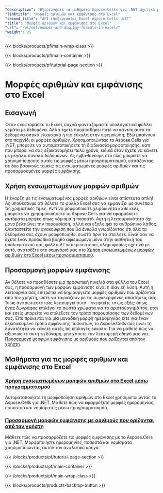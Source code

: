 ```yaml
---
"description": "Εξερευνήστε τα μαθήματα Aspose.Cells για .NET σχετικά με τις μορφές αριθμών και εμφάνισης, συμπεριλαμβανομένων ενσωματωμένων και προσαρμοσμένων επιλογών μορφοποίησης για αυτοματοποίηση του Excel."
"linktitle": "Μορφές αριθμών και εμφάνισης στο Excel"
"second_title": "API επεξεργασίας Excel Aspose.Cells .NET"
"title": "Μορφές αριθμών και εμφάνισης στο Excel"
"url": "/el/net/number-and-display-formats-in-excel/"
"weight": 25
---
```


{{< blocks/products/pf/main-wrap-class >}}

{{< blocks/products/pf/main-container >}}

{{< blocks/products/pf/tutorial-page-section >}}

# Μορφές αριθμών και εμφάνισης στο Excel

## Εισαγωγή

Όταν σκεφτόμαστε το Excel, συχνά φανταζόμαστε υπολογιστικά φύλλα γεμάτα με δεδομένα. Αλλά έχετε προσπαθήσει ποτέ να κάνετε αυτά τα δεδομένα οπτικά ελκυστικά ή πιο εύκολα στην αφομοίωση; Εδώ μπαίνουν στο παιχνίδι οι μορφές αριθμών. Χρησιμοποιώντας το Aspose.Cells για .NET, μπορείτε να αυτοματοποιήσετε τη διαδικασία μορφοποίησης, κάτι που μπορεί να σας εξοικονομήσει πολύ χρόνο, ειδικά όταν έχετε να κάνετε με μεγάλα σύνολα δεδομένων. Ας εμβαθύνουμε στο πώς μπορείτε να χρησιμοποιήσετε αυτές τις μορφές μέσω προγραμματισμού, εστιάζοντας σε δύο βασικούς τομείς: τις ενσωματωμένες μορφές αριθμών και τις προσαρμοσμένες μορφές εμφάνισης.

## Χρήση ενσωματωμένων μορφών αριθμών

Η έναρξη με τις ενσωματωμένες μορφές αριθμών είναι απίστευτα απλή! Ας υποθέσουμε ότι θέλετε το φύλλο Excel σας να εμφανίζει με συνέπεια τις χρηματικές τιμές. Αντί να μορφοποιείτε χειροκίνητα κάθε κελί, μπορείτε να χρησιμοποιήσετε το Aspose.Cells για να εφαρμόσετε αυτόματα μορφές όπως νόμισμα ή ποσοστό. Αυτή η λειτουργικότητα όχι μόνο βελτιώνει την παρουσίαση, αλλά και εξαλείφει το ανθρώπινο λάθος. Φανταστείτε την ανακούφιση που θα ένιωθα γνωρίζοντας ότι όλα τα δεδομένα σας έχουν μορφοποιηθεί σωστά πριν τα στείλετε. Είναι σαν να έχετε έναν προσωπικό βοηθό αφιερωμένο μόνο στην αισθητική του υπολογιστικού σας φύλλου! Για περισσότερες πληροφορίες σχετικά με αυτό, ανατρέξτε στο σεμινάριό μας στο [Χρήση ενσωματωμένων μορφών αριθμών στο Excel μέσω προγραμματισμού](./using-built-in-number-formats/).

## Προσαρμογή μορφών εμφάνισης

Αν θέλετε να προσθέσετε μια προσωπική πινελιά στα φύλλα του Excel σας, η προσαρμογή των μορφών εμφάνισης είναι η ιδανική λύση. Αυτή η λειτουργία σάς επιτρέπει να δημιουργείτε μορφές αριθμών που ορίζονται από τον χρήστη, ώστε να ταιριάζουν με τις συγκεκριμένες απαιτήσεις σας. Ίσως αναρωτιέστε πώς λειτουργεί αυτό - σκεφτείτε το ως εξής: όπως ένας ζωγράφος επιλέγει τα σωστά χρώματα για το αριστούργημά του, έτσι και εσείς μπορείτε να επιλέξετε τον τρόπο παρουσίασης των δεδομένων σας. Είτε πρόκειται για μια μοναδική μορφή ημερομηνίας είτε για έναν εξειδικευμένο τρόπο εμφάνισης ποσοστών, το Aspose.Cells σάς δίνει τη δυνατότητα να κάνετε αυτές τις επιλογές εύκολα. Για να μάθετε πώς να αξιοποιείτε αυτή τη δύναμη, μην χάσετε τον λεπτομερή οδηγό μας για... [Προσαρμογή μορφών εμφάνισης με αριθμούς που ορίζονται από τον χρήστη](./customizing-display-formats-with-user-defined-numbers/).

## Μαθήματα για τις μορφές αριθμών και εμφάνισης στο Excel
### [Χρήση ενσωματωμένων μορφών αριθμών στο Excel μέσω προγραμματισμού](./using-built-in-number-formats/)
Αυτοματοποιήστε τη μορφοποίηση αριθμών στο Excel χρησιμοποιώντας το Aspose.Cells για .NET. Μάθετε πώς να εφαρμόζετε μορφές ημερομηνίας, ποσοστού και νομίσματος μέσω προγραμματισμού.
### [Προσαρμογή μορφών εμφάνισης με αριθμούς που ορίζονται από τον χρήστη](./customizing-display-formats-with-user-defined-numbers/)
Μάθετε πώς να προσαρμόζετε τις μορφές εμφάνισης με το Aspose.Cells για .NET. Μορφοποιήστε ημερομηνίες, ποσοστά και νομίσματα χρησιμοποιώντας αυτόν τον αναλυτικό οδηγό.

{{< /blocks/products/pf/tutorial-page-section >}}

{{< /blocks/products/pf/main-container >}}

{{< /blocks/products/pf/main-wrap-class >}}

{{< blocks/products/products-backtop-button >}}